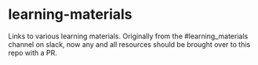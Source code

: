 # learning-materials
Links to various learning materials. Originally from the #learning_materials channel on slack, now any and all resources should be brought over to this repo with a PR.
